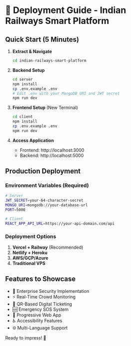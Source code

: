 # 🚀 Deployment Guide - Indian Railways Smart Platform

## Quick Start (5 Minutes)

1. **Extract & Navigate**
   ```bash
   cd indian-railways-smart-platform
   ```

2. **Backend Setup**
   ```bash
   cd server
   npm install
   cp .env.example .env
   # Edit .env with your MongoDB URI and JWT secret
   npm run dev
   ```

3. **Frontend Setup** (New Terminal)
   ```bash
   cd client
   npm install
   cp .env.example .env
   npm run dev
   ```

4. **Access Application**
   - Frontend: http://localhost:3000
   - Backend: http://localhost:5000

## Production Deployment

### Environment Variables (Required)
```bash
# Server
JWT_SECRET=your-64-character-secret
MONGO_URI=mongodb://your-database-url
PORT=5000

# Client  
REACT_APP_API_URL=https://your-api-domain.com/api
```

### Deployment Options

1. **Vercel + Railway** (Recommended)
2. **Netlify + Heroku**
3. **AWS/GCP/Azure**
4. **Traditional VPS**

## Features to Showcase

- 🔐 Enterprise Security Implementation
- ⚡ Real-Time Crowd Monitoring
- 🎫 QR-Based Digital Ticketing
- 🆘 Emergency SOS System
- 📱 Progressive Web App
- ♿ Accessibility Features
- 🌐 Multi-Language Support

Ready to impress! 🌟
